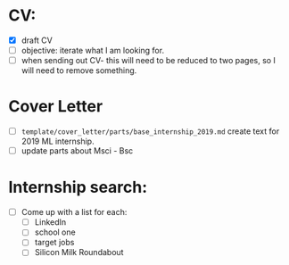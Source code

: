 # CV:
- [x] draft CV
- [ ] objective: iterate what I am looking for.
- [ ] when sending out CV- this will need to be reduced to two pages, so I will need to remove something.

# Cover Letter

- [ ] `template/cover_letter/parts/base_internship_2019.md` create text for 2019 ML internship.
- [ ] update parts about Msci - Bsc

# Internship search:
- [ ] Come up with a list for each:
  - [ ] LinkedIn
  - [ ] school one
  - [ ] target jobs
  - [ ] Silicon Milk Roundabout
